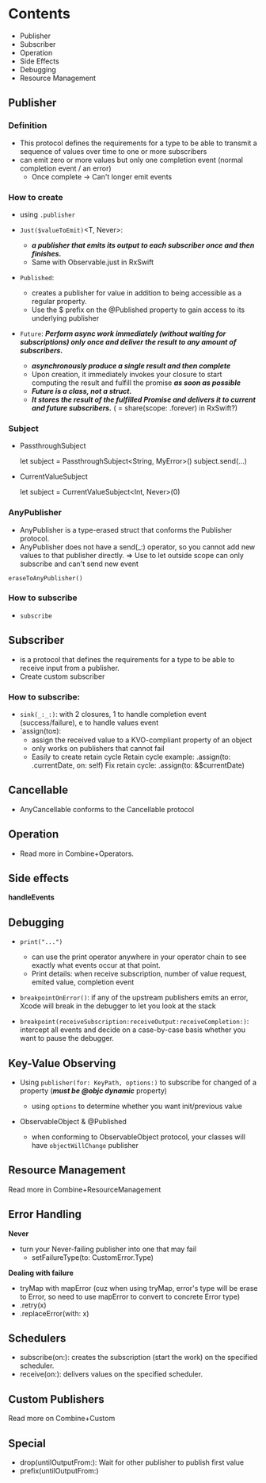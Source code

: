 
# Contents
- Publisher
- Subscriber
- Operation
- Side Effects
- Debugging
- Resource Management

## Publisher

### Definition

- This protocol defines the requirements for a type to be able to transmit a sequence of values over time to one or more subscribers
- can emit zero or more values but only one completion event (normal completion event / an error)
    + Once complete -> Can't longer emit events

### How to create

- using `.publisher`

- `Just($valueToEmit)`<T, Never>:
    + ***a publisher that emits its output to each subscriber once and then finishes.***
    + Same with Observable.just in RxSwift

- `Published`:
    + creates a publisher for value in addition to being accessible as a regular property.
    + Use the $ prefix on the @Published property to gain access to its underlying publisher

- `Future`: ***Perform async work immediately (without waiting for subscriptions) only once and deliver the result to any amount of subscribers.***
    + ***asynchronously produce a single result and then complete***
    + Upon creation, it immediately invokes your closure to start computing the result and fulfill the promise ***as soon as possible***
    + ***Future is a class, not a struct.***
    + ***It stores the result of the fulfilled Promise and delivers it to current and future subscribers.*** ( = share(scope: .forever) in RxSwift?)

### Subject

- PassthroughSubject

    let subject = PassthroughSubject<String, MyError>()
    subject.send(...)

- CurrentValueSubject

    let subject = CurrentValueSubject<Int, Never>(0)

### AnyPublisher

- AnyPublisher is a type-erased struct that conforms the Publisher protocol.
- AnyPublisher does not have a send(_:) operator, so you cannot add new values to that publisher directly. => Use to let outside scope can only subscribe and can't send new event

`eraseToAnyPublisher()`


### How to subscribe

- `subscribe`

## Subscriber

- is a protocol that defines the requirements for a type to be able to receive input from a publisher.
- Create custom subscriber

### How to subscribe:

- `sink(_:_:)`: with 2 closures, 1 to handle completion event (success/failure), e to handle values event
- `assign(to:on:):
    + assign the received value to a KVO-compliant property of an object
    + only works on publishers that cannot fail
    + Easily to create retain cycle
        Retain cycle example:  .assign(to: \.currentDate, on: self)
        Fix retain cycle:  .assign(to: &$currentDate)

## Cancellable

- AnyCancellable conforms to the Cancellable protocol

## Operation

- Read more in Combine+Operators.

## Side effects

**handleEvents**

## Debugging

- `print("...")`
    + can use the print operator anywhere in your operator chain to see exactly what events occur at that point.
    + Print details: when receive subscription, number of value request, emited value, completion event

- `breakpointOnError()`:  if any of the upstream publishers emits an error, Xcode will break in the debugger to let you look at the stack

- `breakpoint(receiveSubscription:receiveOutput:receiveCompletion:)`:  intercept all events and decide on a case-by-case basis whether you want to pause the debugger.

## Key-Value Observing

- Using `publisher(for: KeyPath, options:)` to subscribe for changed of a property (***must be @objc dynamic*** property)
    + using `options` to determine whether you want init/previous value

- ObservableObject & @Published
    + when conforming to ObservableObject protocol, your classes will have `objectWillChange` publisher

## Resource Management

Read more in Combine+ResourceManagement

## Error Handling

**Never**
- turn your Never-failing publisher into one that may fail
    + setFailureType(to: CustomError.Type)

**Dealing with failure**
- tryMap with mapError (cuz when using tryMap, error's type will be erase to Error, so need to use mapError to convert to concrete Error type)
- .retry(x)
- .replaceError(with: x)

## Schedulers

- subscribe(on:): creates the subscription (start the work) on the specified scheduler.
- receive(on:): delivers values on the specified scheduler.

## Custom Publishers

Read more on Combine+Custom

## Special
- drop(untilOutputFrom:): Wait for other publisher to publish first value
- prefix(untilOutputFrom:)
